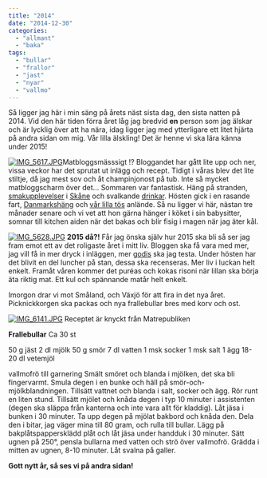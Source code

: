```yaml
---
title: "2014"
date: "2014-12-30"
categories: 
  - "allmant"
  - "baka"
tags: 
  - "bullar"
  - "frallor"
  - "jast"
  - "nyar"
  - "vallmo"
---
```


Så ligger jag här i min säng på årets näst sista dag, den sista natten på 2014. Vid den här tiden förra året låg jag bredvid **en** person som jag älskar och är lycklig över att ha nära, idag ligger jag med ytterligare ett litet hjärta på andra sidan om mig. Vår lilla älskling! Det är henne vi ska lära känna under 2015!  
  
[![IMG_5617.JPG](images/IMG_5617.jpg)](http://import.local/wp-content/uploads/2014/12/IMG_5617.jpg)Matbloggsmässsigt !? Bloggandet har gått lite upp och ner, vissa veckor har det sprutat ut inlägg och recept. Tidigt i våras blev det lite stiltje, då jag mest sov och åt champinjonost på tub. Inte så mycket matbloggscharm över det... Sommaren var fantastisk. Häng på stranden, [smakupplevelser](http://import.local/2014/07/22/horte-brygga-och-nagra-hallon/) i [Skåne](http://import.local/2014/07/06/utflykt-i-en-liten-del-av-osterlen/) och svalkande [drinkar](http://import.local/2014/07/27/han-dricker-pimms/). Hösten gick i en rasande fart, [Danmarkshäng](http://import.local/2014/09/28/kopenhamn/) och [vår lilla tös](http://import.local/2014/10/10/jasta-pannkakor-i-bebisbubblan/) anlände. Så nu ligger vi här, nästan tre månader senare och vi vet att hon gärna hänger i köket i sin babysitter, somnar till kitchen aiden när det bakas och blir fisig i magen när jag äter kål.  
  
[![IMG_5628.JPG](images/IMG_5628.jpg)](http://import.local/wp-content/uploads/2014/12/IMG_5628.jpg) **2015 då?!** Får jag önska själv hur 2015 ska bli så ser jag fram emot ett av det roligaste året i mitt liv. Bloggen ska få vara med mer, jag vill få in mer dryck i inläggen, mer [godis](http://import.local/2014/12/08/chokladfudge-med-polkastrossel/) ska jag testa. Under hösten har det blivit en del luncher på stan, dessa ska recenseras. Mer liv i luckan helt enkelt. Framåt våren kommer det puréas och kokas risoni när lillan ska börja äta riktig mat. Ett kul och spännande matår helt enkelt.

Imorgon drar vi mot Småland, och Växjö för att fira in det nya året. Picknickkorgen ska packas och nya frallebullar bres med korv och ost.  
  
[![IMG_6141.JPG](images/IMG_6141.jpg)](http://import.local/wp-content/uploads/2014/12/IMG_6141.jpg) Receptet är knyckt från Matrepubliken

**Frallebullar** Ca 30 st

50 g jäst 2 dl mjölk 50 g smör 7 dl vatten 1 msk socker 1 msk salt 1 ägg 18-20 dl vetemjöl

vallmofrö till garnering Smält smöret och blanda i mjölken, det ska bli fingervarmt. Smula degen i en bunke och häll på smör-och-mjölkblandningen. Tillsätt vattnet och blanda i salt, socker och ägg. Rör runt en liten stund. Tillsätt mjölet och knåda degen i typ 10 minuter i assistenten (degen ska släppa från kanterna och inte vara allt för kladdig). Låt jäsa i bunken i 30 minuter. Ta upp degen på mjölat bakbord och knåda den. Dela den i bitar, jag väger mina till 80 gram, och rulla till bullar. Lägg på bakplåtspappersklädd plåt och låt jäsa under handduk i 30 minuter. Sätt ugnen på 250°, pensla bullarna med vatten och strö över vallmofrö. Grädda i mitten av ugnen, 8-10 minuter. Låt svalna på galler.

**Gott nytt år, så ses vi på andra sidan!**
